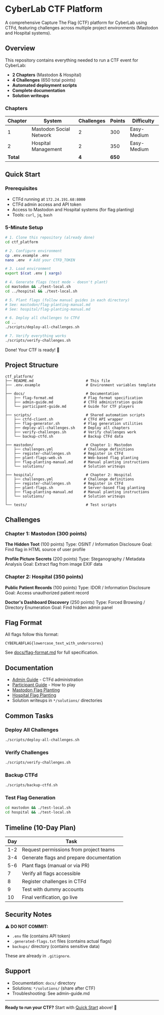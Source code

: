 # CyberLab CTF Platform

A comprehensive Capture The Flag (CTF) platform for CyberLab using CTFd, featuring challenges across multiple project environments (Mastodon and Hospital systems).

## Overview

This repository contains everything needed to run a CTF event for CyberLab:
- **2 Chapters** (Mastodon & Hospital)
- **4 Challenges** (650 total points)
- **Automated deployment scripts**
- **Complete documentation**
- **Solution writeups**

### Chapters

| Chapter | System | Challenges | Points | Difficulty |
|---------|--------|------------|--------|-----------|
| 1 | Mastodon Social Network | 2 | 300 | Easy-Medium |
| 2 | Hospital Management | 2 | 350 | Easy-Medium |
| **Total** | | **4** | **650** | |

## Quick Start

### Prerequisites

- CTFd running at `172.24.191.68:8000`
- CTFd admin access and API token
- Access to Mastodon and Hospital systems (for flag planting)
- Tools: `curl`, `jq`, `bash`

### 5-Minute Setup

```bash
# 1. Clone this repository (already done)
cd ctf_platform

# 2. Configure environment
cp .env.example .env
nano .env  # Add your CTFD_TOKEN

# 3. Load environment
export $(cat .env | xargs)

# 4. Generate flags (test mode - doesn't plant)
cd mastodon && ./test-local.sh
cd ../hospital && ./test-local.sh

# 5. Plant flags (follow manual guides in each directory)
# See: mastodon/flag-planting-manual.md
# See: hospital/flag-planting-manual.md

# 6. Deploy all challenges to CTFd
cd ..
./scripts/deploy-all-challenges.sh

# 7. Verify everything works
./scripts/verify-challenges.sh
```

Done! Your CTF is ready! 🎉

## Project Structure

```
ctf_platform/
├── README.md                        # This file
├── .env.example                     # Environment variables template
│
├── docs/                            # Documentation
│   ├── flag-format.md              # Flag format specification
│   ├── admin-guide.md              # CTFd administration guide
│   └── participant-guide.md        # Guide for CTF players
│
├── scripts/                         # Shared automation scripts
│   ├── ctfd-client.sh              # CTFd API wrapper
│   ├── flag-generator.sh           # Flag generation utilities
│   ├── deploy-all-challenges.sh    # Deploy all chapters
│   ├── verify-challenges.sh        # Verify challenges work
│   └── backup-ctfd.sh              # Backup CTFd data
│
├── mastodon/                        # Chapter 1: Mastodon
│   ├── challenges.yml              # Challenge definitions
│   ├── register-challenges.sh      # Register in CTFd
│   ├── plant-flags-web.sh          # Web-based flag planting
│   ├── flag-planting-manual.md     # Manual planting instructions
│   └── solutions/                  # Solution writeups
│
├── hospital/                        # Chapter 2: Hospital
│   ├── challenges.yml              # Challenge definitions
│   ├── register-challenges.sh      # Register in CTFd
│   ├── plant-flags.sh              # Server-based flag planting
│   ├── flag-planting-manual.md     # Manual planting instructions
│   └── solutions/                  # Solution writeups
│
└── tests/                           # Test scripts
```

## Challenges

### Chapter 1: Mastodon (300 points)

**The Hidden Toot** (100 points)
Type: OSINT / Information Disclosure
Goal: Find flag in HTML source of user profile

**Profile Picture Secrets** (200 points)
Type: Steganography / Metadata Analysis
Goal: Extract flag from image EXIF data

### Chapter 2: Hospital (350 points)

**Public Patient Records** (100 points)
Type: IDOR / Information Disclosure
Goal: Access unauthorized patient record

**Doctor's Dashboard Discovery** (250 points)
Type: Forced Browsing / Directory Enumeration
Goal: Find hidden admin panel

## Flag Format

All flags follow this format:
```
CYBERLABFLAG{lowercase_text_with_underscores}
```

See [docs/flag-format.md](docs/flag-format.md) for full specification.

## Documentation

- [Admin Guide](docs/admin-guide.md) - CTFd administration
- [Participant Guide](docs/participant-guide.md) - How to play
- [Mastodon Flag Planting](mastodon/flag-planting-manual.md)
- [Hospital Flag Planting](hospital/flag-planting-manual.md)
- Solution writeups in `*/solutions/` directories

## Common Tasks

### Deploy All Challenges
```bash
./scripts/deploy-all-challenges.sh
```

### Verify Challenges
```bash
./scripts/verify-challenges.sh
```

### Backup CTFd
```bash
./scripts/backup-ctfd.sh
```

### Test Flag Generation
```bash
cd mastodon && ./test-local.sh
cd hospital && ./test-local.sh
```

## Timeline (10-Day Plan)

| Day | Task |
|-----|------|
| 1-2 | Request permissions from project teams |
| 3-4 | Generate flags and prepare documentation |
| 5-6 | Plant flags (manual or via PR) |
| 7 | Verify all flags accessible |
| 8 | Register challenges in CTFd |
| 9 | Test with dummy accounts |
| 10 | Final verification, go live |

## Security Notes

⚠️ **DO NOT COMMIT:**
- `.env` file (contains API token)
- `.generated-flags.txt` files (contains actual flags)
- `backups/` directory (contains sensitive data)

These are already in `.gitignore`.

## Support

- Documentation: `docs/` directory
- Solutions: `*/solutions/` (share after CTF)
- Troubleshooting: See admin-guide.md

---

**Ready to run your CTF?** Start with [Quick Start](#quick-start) above! 🚀
